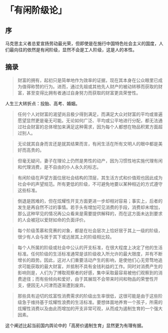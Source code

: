 # 「有闲阶级论」

## 序
马克思主义者总爱宣扬劳动最光荣，但即使是在施行中国特色社会主义的国度，人们最向往的依然是有闲阶级，显然不会是工人阶级，这是人的本性。  

## 摘录
> 财富的拥有，起初只是简单地作为效率的证据，现在其本身在公众眼里已成为值得称赞的行为。进而，通过先祖或其他先人财产的被动转移而获取的财富，甚至变得比拥有者通过自身努力而获取的财富更具荣誉性。

人生三大转折点：投胎、高考、婚姻。

> 任何个人对财富的渴望尚且极少得到满足，而满足大众对财富的平均或普遍愿望显然更是毫无可能。无论如何广泛、平均或公平地进行分配，都无法通过社会财富的总体增加来满足这种需求，因为每个人都想在物品积累方面超过别人。  

> 无论就其自身而言还是就其结果而言，有闲生活在所有文明人的眼中都是美好而高贵的。  

> 但毫无疑问，妻子在理论上仍然是男性的动产，因为习惯性地实施代理有闲和代理消费，是不自由的仆人永久的标志。  

> 有闲阶级在声望方面位居社会结构的顶层，其生活方式和价值观也因此成为社会中的声望规范。所有更低的阶级，不可避免地要以某种相近的方式遵守这些标准。

> 倒退是困难的，但在炫耀性开支方面更进一步却相对容易；事实上，后者的发生是再自然不过的事情。若手头有增加可见消费的手段，消费却未增加，那么这种罕见的情况再公众看来是需要提供解释的，而在这方面未达到要求的人会被冠以爱财如命的负面评价。  

> 每个阶级羡慕和竞赛的对象，都是在社会层次上恰好居于其上一级的阶级，很少有人会与居于其下或远居其上的阶级相比较。  

> 每个人所属的阶级或社会中公认的开支标准，在很大程度上决定了他的生活标准。任何阶级的生活标准通常是该阶级收入所允许的最大限度，并有不断增长的趋势。因此，这对人们重要活动产生的影响，是使他们心无旁骛地追求可能获取的最大财富，并抵制不具有金钱利益的工作。同时对消费产生的影响则是，人们为了博取观察者的好感，集中采取最容易被他们观察到的消费途径；而有些倾向和爱好，由于其展现不会带来时间和物品的荣誉性开支，便因无人问津而逐渐遭到废弃。  

> 那些具有迫切的炫富性消费需求的阶级出生率很低，这很可能是由于这些阶级急于维持基于炫耀性浪费的生活标准。要想体面地养育一个孩子，所需的炫耀性消费以及由此而增加的开支非常可观，从而成为遏制生育的一个强大因素。 

这个阐述比起当前国内舆论中的「高房价遏制生育」显然更为有理有据。
